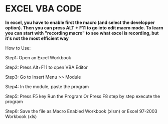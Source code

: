 # EXCEL VBA CODE #

**In excel, you have to enable first the macro (and select the developper option).
Then you can press ALT + F11 to go into edit macro mode. To learn you can start with "recording macro" to see what excel is recording,
but it's not the most efficient way**

How to Use:

Step1: Open an Excel Workbook

Step2: Press Alt+F11 to open VBA Editor

Step3: Go to Insert Menu >> Module

Step4: In the module, paste the program

Step5: Press F5 key Run the Program Or Press F8 step by step execute the program

Step6: Save the file as Macro Enabled Workbook (xlsm) or Excel 97-2003 Workbook (xls) 
